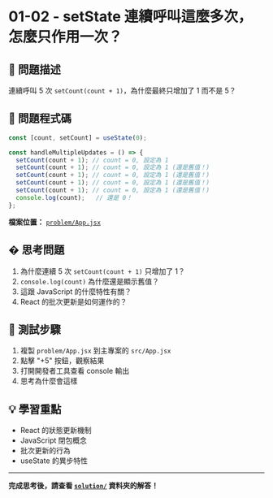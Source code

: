 # 01-02 - setState 連續呼叫這麼多次，怎麼只作用一次？

## 🎯 問題描述

連續呼叫 5 次 `setCount(count + 1)`，為什麼最終只增加了 1 而不是 5？

## 🔴 問題程式碼

```jsx
const [count, setCount] = useState(0);

const handleMultipleUpdates = () => {
  setCount(count + 1); // count = 0, 設定為 1
  setCount(count + 1); // count = 0, 設定為 1 (還是舊值！)
  setCount(count + 1); // count = 0, 設定為 1 (還是舊值！)
  setCount(count + 1); // count = 0, 設定為 1 (還是舊值！)
  setCount(count + 1); // count = 0, 設定為 1 (還是舊值！)
  console.log(count);   // 還是 0！
};
```

**檔案位置：** [`problem/App.jsx`](problem/App.jsx)

## � 思考問題

1. 為什麼連續 5 次 `setCount(count + 1)` 只增加了 1？
2. `console.log(count)` 為什麼還是顯示舊值？
3. 這跟 JavaScript 的什麼特性有關？
4. React 的批次更新是如何運作的？

## 🚀 測試步驟

1. 複製 `problem/App.jsx` 到主專案的 `src/App.jsx`
2. 點擊 "+5" 按鈕，觀察結果
3. 打開開發者工具查看 console 輸出
4. 思考為什麼會這樣

## 💡 學習重點

- React 的狀態更新機制
- JavaScript 閉包概念
- 批次更新的行為
- useState 的異步特性

---

**完成思考後，請查看 [`solution/`](solution/) 資料夾的解答！**
